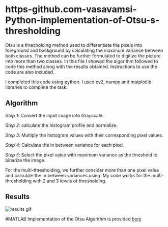 # https-github.com-vasavamsi-Python-implementation-of-Otsu-s-thresholding

Otsu is a thresholding method used to differentiate the pixels into foreground and background by calculating the maximum variance between both classes. The method can be further formulated to digitize the picture into more than two classes. In this file I showed the algorithm followed to code this method along with the results obtained. Instructions to use the code are also included. 

I completed this code using python. I used cv2, numpy and matplotlib libraries to complete the task.

## Algorithm

_Step 1_: Convert the input image into Grayscale.

_Step 2_: calculate the histogram profile and normalize.

_Step 3_: Multiply the histogram values with their corresponding pixel values.

_Step 4_: Calculate the in between variance for each pixel.

_Step 5_: Select the pixel value with maximum variance as the threshold to binarize the image. 

For the multi-thresholding, we further consider more than one pixel value and calculate the in between variances using. My code works for the multi-thresholding with 2 and 3 levels of thresholding.

## Results 

![results gif](https://github.com/vasavamsi/https-github.com-vasavamsi-Python-implementation-of-Otsu-s-thresholding/assets/58003228/a246b0e3-c25a-4be4-aaa1-4f74df2fb961)

#MATLAB Implementation of the Otsu Algorithm is provided [here](https://github.com/vasavamsi/MATLAB-Implementation-of-Otsu-s-Thresholding-Algorithm)
